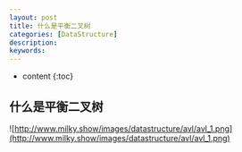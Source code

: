 ```yaml
---
layout: post
title: 什么是平衡二叉树
categories: [DataStructure]
description: 
keywords: 
---
```


* content
{:toc}


## 什么是平衡二叉树

![http://www.milky.show/images/datastructure/avl/avl_1.png](http://www.milky.show/images/datastructure/avl/avl_1.png)
